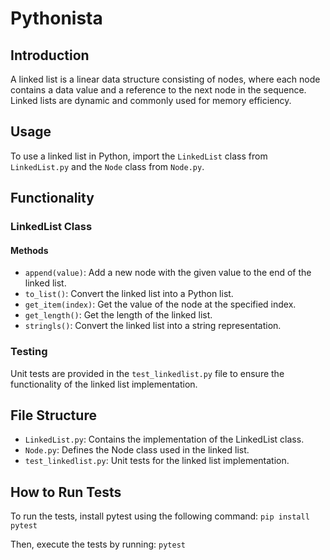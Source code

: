 # Pythonista

## Introduction
A linked list is a linear data structure consisting of nodes, where each node contains a data value and a reference to the next node in the sequence. Linked lists are dynamic and commonly used for memory efficiency.

## Usage
To use a linked list in Python, import the `LinkedList` class from `LinkedList.py` and the `Node` class from `Node.py`.

## Functionality

### LinkedList Class

#### Methods
- `append(value)`: Add a new node with the given value to the end of the linked list.
- `to_list()`: Convert the linked list into a Python list.
- `get_item(index)`: Get the value of the node at the specified index.
- `get_length()`: Get the length of the linked list.
- `stringls()`: Convert the linked list into a string representation.

### Testing
Unit tests are provided in the `test_linkedlist.py` file to ensure the functionality of the linked list implementation.

## File Structure

- `LinkedList.py`: Contains the implementation of the LinkedList class.
- `Node.py`: Defines the Node class used in the linked list.
- `test_linkedlist.py`: Unit tests for the linked list implementation.

## How to Run Tests

To run the tests, install pytest using the following command:
```pip install pytest```

Then, execute the tests by running:
```pytest```

